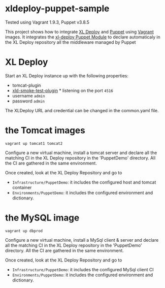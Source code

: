 xldeploy-puppet-sample
======================

Tested using Vagrant 1.9.3, Puppet v3.8.5

This project shows how to integrate [XL Deploy](https://xebialabs.com/products/xl-deploy/) and [Puppet](https://puppetlabs.com/) using [Vagrant](https://www.vagrantup.com/) images.
It integrates the [xl-deploy  Puppet Module](https://forge.puppetlabs.com/xebialabs/xldeploy) to declare automaticaly in the XL Deploy repository all the middleware managed by Puppet

# XL Deploy

Start an XL Deploy instance up with the following properties:

* tomcat-plugin
* [xld-smoke-test-plugin](https://github.com/xebialabs-community/xld-smoke-test-plugin/releases) * listening on the port `4516`
* username `admin`
* password `admin`

The XLDeploy URL and credential can be changed in the common.yaml file.


# the Tomcat images

```
vagrant up tomcat1 tomcat2
```

Configure a new virtual machine, install a tomcat server and declare all
the matching CI in the XL Deploy repository in the 'PuppetDemo'
directory. All the CI are gathered in the same environment.

Once created, look at the XL Deploy Repository and go to 

* `Infrastructure/PuppetDemo`: it includes the configured host and tomcat container
* `Environments/PuppetDemo`: it includes the configured environment and dictionary.


# the MySQL image

```
vagrant up dbprod
```

Configure a new virtual machine, install a MySql client & server and declare all
the matching CI in the XL Deploy repository in the 'PuppetDemo'
directory. All the CI are gathered in the same environment.

Once created, look at the XL Deploy Repository and go to 

* `Infrastructure/PuppetDemo`: it includes the configured MySql client CI
* `Environments/PuppetDemo`: it includes the configured environment and dictionary.



